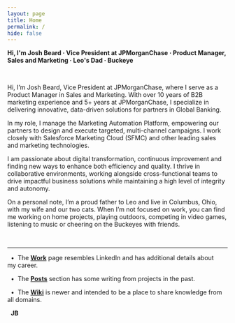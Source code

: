 ```yaml
---
layout: page
title: Home
permalink: /
hide: false
---
```


**Hi, I'm Josh Beard · Vice President at JPMorganChase · Product Manager, Sales and Marketing · Leo's Dad · Buckeye**

&nbsp;

Hi, I’m Josh Beard, Vice President at JPMorganChase, where I serve as a Product Manager in Sales and Marketing. With over 10 years of B2B marketing experience and 5+ years at JPMorganChase, I specialize in delivering innovative, data-driven solutions for partners in Global Banking. 

In my role, I manage the Marketing Automation Platform, empowering our partners to design and execute targeted, multi-channel campaigns. I work closely with Salesforce Marketing Cloud (SFMC) and other leading sales and marketing technologies. 

I am passionate about digital transformation, continuous improvement and finding new ways to enhance both efficiency and quality. I thrive in collaborative environments, working alongside cross-functional teams to drive impactful business solutions while maintaining a high level of integrity and autonomy. 

On a personal note, I’m a proud father to Leo and live in Columbus, Ohio, with my wife and our two cats. When I’m not focused on work, you can find me working on home projects, playing outdoors, competing in video games, listening to music or cheering on the Buckeyes with friends.

&nbsp; 

---

&nbsp; • &nbsp;The <a href="https://joshbeard.xyz/work/" title="Work | Josh Beard" style="font-weight:bold;">Work</a> page resembles LinkedIn and has additional details about my&nbsp;career. 

&nbsp; • &nbsp;The <a href="https://joshbeard.xyz/posts/" title="Posts | Josh Beard" style="font-weight:bold;">Posts</a> section has some writing from projects in the past. 

&nbsp; • &nbsp;The <a href="https://joshbeard.xyz/wiki/" title="Wiki | Josh Beard" style="font-weight:bold;">Wiki</a> is newer and intended to be a place to share knowledge from all&nbsp;domains. 

&nbsp; **JB** &nbsp;

&nbsp;